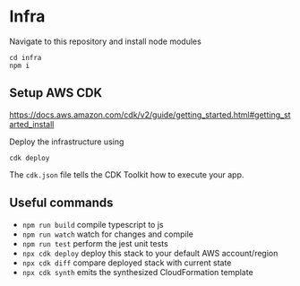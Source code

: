 # Infra

Navigate to this repository and install node modules
```
cd infra
npm i
```

## Setup AWS CDK

<https://docs.aws.amazon.com/cdk/v2/guide/getting_started.html#getting_started_install>

Deploy the infrastructure using

```
cdk deploy
```

The `cdk.json` file tells the CDK Toolkit how to execute your app.

## Useful commands

- `npm run build` compile typescript to js
- `npm run watch` watch for changes and compile
- `npm run test` perform the jest unit tests
- `npx cdk deploy` deploy this stack to your default AWS account/region
- `npx cdk diff` compare deployed stack with current state
- `npx cdk synth` emits the synthesized CloudFormation template

